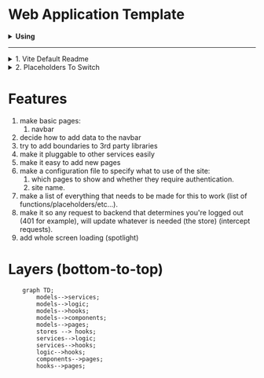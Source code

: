 # Web Application Template
<details>
   <summary><b>Using</b></summary>
   
1. TypeScript
2. React
3. Vite
4. Mantine UI
</details>

---

<details>
   <summary>1. Vite Default Readme</summary>
   
## React + TypeScript + Vite

   This template provides a minimal setup to get React working in Vite with HMR and some ESLint rules.

   Currently, two official plugins are available:

   - [@vitejs/plugin-react](https://github.com/vitejs/vite-plugin-react/blob/main/packages/plugin-react/README.md) uses [Babel](https://babeljs.io/) for Fast Refresh
   - [@vitejs/plugin-react-swc](https://github.com/vitejs/vite-plugin-react-swc) uses [SWC](https://swc.rs/) for Fast Refresh

   ### Expanding the ESLint configuration

   If you are developing a production application, we recommend updating the configuration to enable type aware lint rules:

   - Configure the top-level `parserOptions` property like this:

   ```js
      parserOptions: {
      ecmaVersion: 'latest',
      sourceType: 'module',
      project: ['./tsconfig.json', './tsconfig.node.json'],
      tsconfigRootDir: __dirname,
      },
   ```

   - Replace `plugin:@typescript-eslint/recommended` to `plugin:@typescript-eslint/recommended-type-checked` or `plugin:@typescript-eslint/strict-type-checked`
   - Optionally add `plugin:@typescript-eslint/stylistic-type-checked`
   - Install [eslint-plugin-react](https://github.com/jsx-eslint/eslint-plugin-react) and add `plugin:react/recommended` & `plugin:react/jsx-runtime` to the `extends` list

</details>
<details>
   <summary>2. Placeholders To Switch</summary>

   2. !TERMS_AND_CONDITIONS_URL!
</details>


# Features
1. make basic pages:
    1. navbar
2. decide how to add data to the navbar
3. try to add boundaries to 3rd party libraries
3. make it pluggable to other services easily
3. make it easy to add new pages
4. make a configuration file to specify what to use of the site:
    1. which pages to show and whether they require authentication.
    2. site name.
5. make a list of everything that needs to be made for this to work (list of functions/placeholders/etc...).
6. make it so any request to backend that determines you're logged out (401 for example), will update whatever is needed (the store) (intercept requests).
8. add whole screen loading (spotlight)


# Layers (bottom-to-top)
```mermaid
    graph TD;
        models-->services;
        models-->logic;
        models-->hooks;
        models-->components;
        models-->pages;
        stores --> hooks;
        services-->logic;
        services-->hooks;
        logic-->hooks;
        components-->pages;
        hooks-->pages;
```
